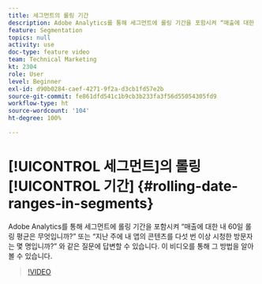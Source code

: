 ```yaml
---
title: 세그먼트의 롤링 기간
description: Adobe Analytics를 통해 세그먼트에 롤링 기간을 포함시켜 “매출에 대한 내 60일 롤링 평균은 무엇입니까?” 또는 “지난 주에 내 앱의 콘텐츠를 다섯 번 이상 시청한 방문자는 몇 명입니까?” 와 같은 질문에 답변할 수 있습니다. 이 비디오를 통해 그 방법을 알아볼 수 있습니다.
feature: Segmentation
topics: null
activity: use
doc-type: feature video
team: Technical Marketing
kt: 2304
role: User
level: Beginner
exl-id: d90b0284-caef-4271-9f2a-d3cb1fd57e2b
source-git-commit: fe861dfd541c1b9cb3b233fa3f56d55054305fd9
workflow-type: ht
source-wordcount: '104'
ht-degree: 100%

---
```


# [!UICONTROL 세그먼트]의 롤링 [!UICONTROL 기간] {#rolling-date-ranges-in-segments}

Adobe Analytics를 통해 세그먼트에 롤링 기간을 포함시켜 “매출에 대한 내 60일 롤링 평균은 무엇입니까?” 또는 “지난 주에 내 앱의 콘텐츠를 다섯 번 이상 시청한 방문자는 몇 명입니까?” 와 같은 질문에 답변할 수 있습니다. 이 비디오를 통해 그 방법을 알아볼 수 있습니다.

>[!VIDEO](https://video.tv.adobe.com/v/25403/?quality=12)

